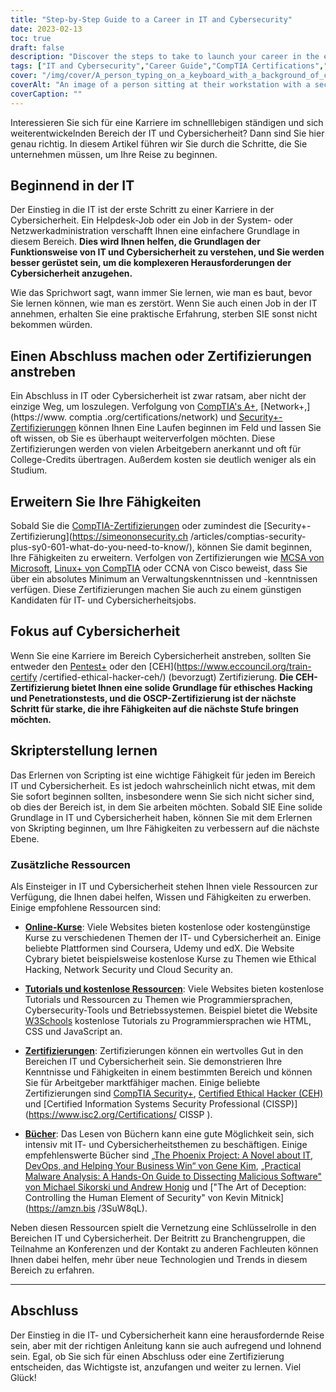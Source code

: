 ```yaml
---
title: "Step-by-Step Guide to a Career in IT and Cybersecurity"
date: 2023-02-13
toc: true
draft: false
description: "Discover the steps to take to launch your career in the exciting and ever-evolving field of IT and Cybersecurity with this comprehensive guide"
tags: ["IT and Cybersecurity","Career Guide","CompTIA Certifications","MCSA","Linux+","CCNA","Penetration Testing","Ethical Hacking","OSCP","Scripting","IT Jobs","Cybersecurity Jobs"]
cover: "/img/cover/A_person_typing_on_a_keyboard_with_a_background_of_computer.png"
coverAlt: "An image of a person sitting at their workstation with a security lock in the foreground, indicating the importance of securing workstations."
coverCaption: ""
---
```


  Interessieren Sie sich für eine Karriere im schnelllebigen ständigen und sich weiterentwickelnden Bereich der IT und Cybersicherheit? Dann sind Sie hier genau richtig. In diesem Artikel führen wir Sie durch die Schritte, die Sie unternehmen müssen, um Ihre Reise zu beginnen.  ## Beginnend in der IT  Der Einstieg in die IT ist der erste Schritt zu einer Karriere in der Cybersicherheit. Ein Helpdesk-Job oder ein Job in der System- oder Netzwerkadministration verschafft Ihnen eine einfachere Grundlage in diesem Bereich. **Dies wird Ihnen helfen, die Grundlagen der Funktionsweise von IT und Cybersicherheit zu verstehen, und Sie werden besser gerüstet sein, um die komplexeren Herausforderungen der Cybersicherheit anzugehen.**  Wie das Sprichwort sagt, wann immer Sie lernen, wie man es baut, bevor Sie lernen können, wie man es zerstört. Wenn Sie auch einen Job in der IT annehmen, erhalten Sie eine praktische Erfahrung, sterben SIE sonst nicht bekommen würden.  ## Einen Abschluss machen oder Zertifizierungen anstreben  Ein Abschluss in IT oder Cybersicherheit ist zwar ratsam, aber nicht der einzige Weg, um loszulegen. Verfolgung von [CompTIA's A+](https://simeononsecurity.ch/articles/passing-comptias-a-plus-exams-220-1101-and-220-1102/), [Network+,](https://www. comptia .org/certifications/network) und [Security+-Zertifizierungen](https://simeononsecurity.ch/articles/comptias-security-plus-sy0-601-what-do-you-need-to-know/) können Ihnen Eine Laufen beginnen im Feld und lassen Sie oft wissen, ob Sie es überhaupt weiterverfolgen möchten. Diese Zertifizierungen werden von vielen Arbeitgebern anerkannt und oft für College-Credits übertragen. Außerdem kosten sie deutlich weniger als ein Studium.  ## Erweitern Sie Ihre Fähigkeiten  Sobald Sie die [CompTIA-Zertifizierungen](https://simeononsecurity.ch/articles/tips-and-tricks-for-passing-comptia-exams/) oder zumindest die [Security+-Zertifizierung](https://simeononsecurity.ch /articles/comptias-security-plus-sy0-601-what-do-you-need-to-know/), können Sie damit beginnen, Ihre Fähigkeiten zu erweitern. Verfolgen von Zertifizierungen wie [MCSA von Microsoft](https://www.microsoft.com/en-us/learning/certification), [Linux+ von CompTIA](https://www.comptia.org/certifications/linux) oder CCNA von Cisco beweist, dass Sie über ein absolutes Minimum an Verwaltungskenntnissen und -kenntnissen verfügen. Diese Zertifizierungen machen Sie auch zu einem günstigen Kandidaten für IT- und Cybersicherheitsjobs.  ## Fokus auf Cybersicherheit  Wenn Sie eine Karriere im Bereich Cybersicherheit anstreben, sollten Sie entweder den [Pentest+](https://www.comptia.org/certifications/pentest) oder den [CEH](https://www.eccouncil.org/train-certify /certified-ethical-hacker-ceh/) (bevorzugt) Zertifizierung. **Die CEH-Zertifizierung bietet Ihnen eine solide Grundlage für ethisches Hacking und Penetrationstests, und die OSCP-Zertifizierung ist der nächste Schritt für starke, die ihre Fähigkeiten auf die nächste Stufe bringen möchten.**  ## Skripterstellung lernen  Das Erlernen von Scripting ist eine wichtige Fähigkeit für jeden im Bereich IT und Cybersicherheit. Es ist jedoch wahrscheinlich nicht etwas, mit dem Sie sofort beginnen sollten, insbesondere wenn Sie sich nicht sicher sind, ob dies der Bereich ist, in dem Sie arbeiten möchten. Sobald SIE Eine solide Grundlage in IT und Cybersicherheit haben, können Sie mit dem Erlernen von Skripting beginnen, um Ihre Fähigkeiten zu verbessern auf die nächste Ebene.  ### Zusätzliche Ressourcen  Als Einsteiger in IT und Cybersicherheit stehen Ihnen viele Ressourcen zur Verfügung, die Ihnen dabei helfen, Wissen und Fähigkeiten zu erwerben. Einige empfohlene Ressourcen sind:  - [**Online-Kurse**](https://simeononsecurity.ch/recommendations/learning_resources/): Viele Websites bieten kostenlose oder kostengünstige Kurse zu verschiedenen Themen der IT- und Cybersicherheit an. Einige beliebte Plattformen sind Coursera, Udemy und edX. Die Website Cybrary bietet beispielsweise kostenlose Kurse zu Themen wie Ethical Hacking, Network Security und Cloud Security an.  - [**Tutorials und kostenlose Ressourcen**](https://simeononsecurity.ch/recommendations/learning_resources/): Viele Websites bieten kostenlose Tutorials und Ressourcen zu Themen wie Programmiersprachen, Cybersecurity-Tools und Betriebssystemen. Beispiel bietet die Website [W3Schools](https://www.w3schools.com/) kostenlose Tutorials zu Programmiersprachen wie HTML, CSS und JavaScript an.  - [**Zertifizierungen**](https://simeononsecurity.ch/recommendations/certifications/): Zertifizierungen können ein wertvolles Gut in den Bereichen IT und Cybersicherheit sein. Sie demonstrieren Ihre Kenntnisse und Fähigkeiten in einem bestimmten Bereich und können Sie für Arbeitgeber marktfähiger machen. Einige beliebte Zertifizierungen sind [CompTIA Security+](https://simeononsecurity.ch/articles/comptias-security-plus-sy0-601-what-do-you-need-to-know/), [Certified Ethical Hacker (CEH) ](https://www.eccouncil.org/train-certify/certified-ethical-hacker-ceh/) und [Certified Information Systems Security Professional (CISSP)](https://www.isc2.org/Certifications/ CISSP ).  - [**Bücher**](https://simeononsecurity.ch/recommendations/books/): Das Lesen von Büchern kann eine gute Möglichkeit sein, sich intensiv mit IT- und Cybersicherheitsthemen zu beschäftigen. Einige empfehlenswerte Bücher sind [„The Phoenix Project: A Novel about IT, DevOps, and Helping Your Business Win“ von Gene Kim](https://amzn.to/3xVIRhy), [„Practical Malware Analysis: A Hands-On Guide to Dissecting Malicious Software" von Michael Sikorski und Andrew Honig](https://amzn.to/3xVXzFa) und ["The Art of Deception: Controlling the Human Element of Security" von Kevin Mitnick](https://amzn.bis /3SuW8qL).  Neben diesen Ressourcen spielt die Vernetzung eine Schlüsselrolle in den Bereichen IT und Cybersicherheit. Der Beitritt zu Branchengruppen, die Teilnahme an Konferenzen und der Kontakt zu anderen Fachleuten können Ihnen dabei helfen, mehr über neue Technologien und Trends in diesem Bereich zu erfahren. ______  ## Abschluss  Der Einstieg in die IT- und Cybersicherheit kann eine herausfordernde Reise sein, aber mit der richtigen Anleitung kann sie auch aufregend und lohnend sein. Egal, ob Sie sich für einen Abschluss oder eine Zertifizierung entscheiden, das Wichtigste ist, anzufangen und weiter zu lernen. Viel Glück!